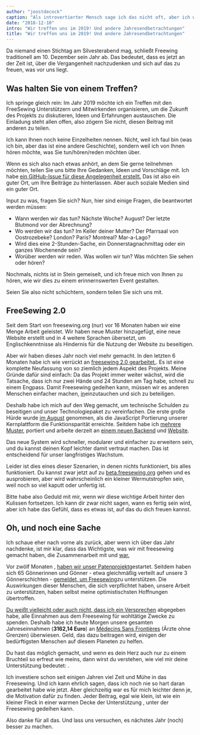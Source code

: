 ```yaml
---
author: "joostdecock"
caption: "Als introvertierter Mensch sage ich das nicht oft, aber ich würde Sie eigentlich gerne kennenlernen."
date: "2018-12-10"
intro: "Wir treffen uns im 2019! Und andere Jahresendbetrachtungen"
title: "Wir treffen uns im 2019! Und andere Jahresendbetrachtungen"
---
```



Da niemand einen Stichtag am Silvesterabend mag, schließt Freewing traditionell am 10. Dezember sein Jahr ab. Das bedeutet, dass es jetzt an der Zeit ist, über die Vergangenheit nachzudenken und sich auf das zu freuen, was vor uns liegt.

## Was halten Sie von einem Treffen?

Ich springe gleich rein: Im Jahr 2019 möchte ich ein Treffen mit den FreeSewing Unterstützern und Mitwirkenden organisieren, um die Zukunft des Projekts zu diskutieren, Ideen und Erfahrungen austauschen. Die Einladung steht allen offen, also zögern Sie nicht, diesen Beitrag mit anderen zu teilen.

Ich kann Ihnen noch keine Einzelheiten nennen. Nicht, weil ich faul bin (was ich bin, aber das ist eine andere Geschichte), sondern weil ich von Ihnen hören möchte, was Sie tun/hören/reden möchten über.

Wenn es sich also nach etwas anhört, an dem Sie gerne teilnehmen möchten, teilen Sie uns bitte Ihre Gedanken, Ideen und Vorschläge mit. Ich habe [ein GitHub-Issue für diese Angelegenheit erstellt.](https://github.com/freesewing/meetup/issues/1) Das ist also ein guter Ort, um Ihre Beiträge zu hinterlassen. Aber auch soziale Medien sind ein guter Ort.

Input zu was, fragen Sie sich? Nun, hier sind einige Fragen, die beantwortet werden müssen:

 - Wann werden wir das tun? Nächste Woche? August? Der letzte Blutmond vor der Abrechnung?
 - Wo werden wir das tun? Im Keller deiner Mutter? Der Pfarrsaal von Oostrozebeke? London? Paris? Montreal? Mar-a-Lago?
 - Wird dies eine 2-Stunden-Sache, ein Donnerstagnachmittag oder ein ganzes Wochenende sein?
 - Worüber werden wir reden. Was wollen wir tun? Was möchten Sie sehen oder hören?


Nochmals, nichts ist in Stein gemeiselt, und ich freue mich von Ihnen zu hören, wie wir dies zu einem erinnernswerten Event gestalten.

Seien Sie also nicht schüchtern, sondern teilen Sie sich uns mit.

## FreeSewing 2.0

Seit dem Start von freesewing.org (nur) vor 16 Monaten haben wir eine Menge Arbeit geleistet. Wir haben neue Muster hinzugefügt, eine neue Website erstellt und in 4 weitere Sprachen übersetzt, um Englischkenntnisse als Hindernis für die Nutzung der Website zu beseitigen.

Aber wir haben dieses Jahr noch viel mehr gemacht. In den letzten 6 Monaten habe ich wie verrückt an [freesewing 2.0 gearbeitet.](https://github.com/freesewing/freesewing). Es ist eine komplette Neufassung von so ziemlich jedem Aspekt des Projekts. Meine Gründe dafür sind einfach: Da das Projekt immer weiter wächst, wird die Tatsache, dass ich nur zwei Hände und 24 Stunden am Tag habe, schnell zu einem Engpass. Damit Freesewing gedeihen kann, müssen wir es anderen Menschen einfacher machen, [in](https://developer.freesewing.org)einzutauchen und sich zu beteiligen.

Deshalb habe ich mich auf den Weg gemacht, um technische Schulden zu beseitigen und unser Technologiepaket zu vereinfachen. Die erste große Hürde wurde [im August](/blog/announcing-freesewing-library) genommen, als die JavaScript Portierung unserer Kernplattform die Funktionsparität erreichte. Seitdem habe ich [mehrere Muster](https://github.com/freesewing/patterns), portiert und arbeite derzeit an [einem neuen Backend](https://github.com/freesewing/backend) und [Website](https://github.com/freesewing/website).

Das neue System wird schneller, modularer und einfacher zu erweitern sein, und du kannst deinen Kopf leichter damit vertraut machen. Das ist entscheidend für unser langfristiges Wachstum.

Leider ist dies eines dieser Szenarien, in denen nichts funktioniert, bis alles funktioniert. Du kannst zwar jetzt auf zu [beta.freesewing.org](https://beta.freesewing.org) gehen und es ausprobieren, aber wird wahrscheinlich ein kleiner Wermutstropfen sein, weil noch so viel kaputt oder unfertig ist.

Bitte habe also Geduld mit mir, wenn wir diese wichtige Arbeit hinter den Kulissen fortsetzen. Ich kann dir zwar nicht sagen, wann es fertig sein wird, aber ich habe das Gefühl, dass es etwas ist, auf das du dich freuen kannst.

## Oh, und noch eine Sache

Ich schaue eher nach vorne als zurück, aber wenn ich über das Jahr nachdenke, ist mir klar, dass das Wichtigste, was wir mit freesewing gemacht haben, die Zusammenarbeit mit und [war.](/community/who/patrons)

Vor zwölf Monaten , [haben wir unser Patenprojekt](/blog/calling-all-patrons)gestartet. Seitdem haben sich 65 Gönnerinnen und Gönner - etwa gleichmäßig verteilt auf unsere 3 Gönnerschichten - [gemeldet, um Freesewing](/patrons/join)zu unterstützen. Die Auswirkungen dieser Menschen, die sich verpflichtet haben, unsere Arbeit zu unterstützen, haben selbst meine optimistischsten Hoffnungen übertroffen.

[Du weißt vielleicht oder auch nicht, dass ich ein Versprechen](/docs/about/pledge) abgegeben habe, alle Einnahmen aus dem Freesewing für wohltätige Zwecke zu spenden. Deshalb habe ich heute Morgen unsere gesamten Jahreseinnahmen (**3162,14 Euro**) an [Médecins Sans Frontières](https://www.msf.org/) (Ärzte ohne Grenzen) überwiesen. Geld, das dazu beitragen wird, einigen der bedürftigsten Menschen auf diesem Planeten zu helfen.

Du hast das möglich gemacht, und wenn es dein Herz auch nur zu einem Bruchteil so erfreut wie meins, dann wirst du verstehen, wie viel mir deine Unterstützung bedeutet: .

Ich investiere schon seit einigen Jahren viel Zeit und Mühe in das Freesewing. Und ich kann ehrlich sagen, dass ich noch nie so hart daran gearbeitet habe wie jetzt. Aber gleichzeitig war es für mich leichter denn je, die Motivation dafür zu finden. Jeder Beitrag, egal wie klein, ist wie ein kleiner Fleck in einer warmen Decke der Unterstützung , unter der Freesewing gedeihen kann.

Also danke für all das. Und lass uns versuchen, es nächstes Jahr (noch) besser zu machen.

